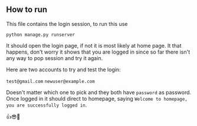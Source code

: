 ## How to run

This file contains the login session, to run this use 

```python manage.py runserver```

It should open the login page, if not it is most likely at home page. It that happens, don't worry it shows that you are logged in since so far there isn't any way to pop session and try it again.

Here are two accounts to try and test the login:

```test@gmail.com```
```newuser@example.com```

Doesn't matter which one to pick and they both have ```password``` as password. Once logged in it should direct to homepage, saying ```Welcome to homepage, you are successfully logged in```.


👍😎💯
